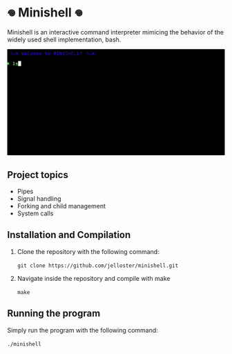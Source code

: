 # 𖦹 Minishell 𖦹

Minishell is an interactive command interpreter mimicing the behavior of the widely used shell implementation, bash.

![Minishell Example](images/minishell.gif)

## Project topics
- Pipes
- Signal handling
- Forking and child management
- System calls

## Installation and Compilation

1. Clone the repository with the following command:

    ``` git clone https://github.com/jelloster/minishell.git ```

2. Navigate inside the repository and compile with make

    ``` make ```

## Running the program

Simply run the program with the following command:

  ```./minishell ```

